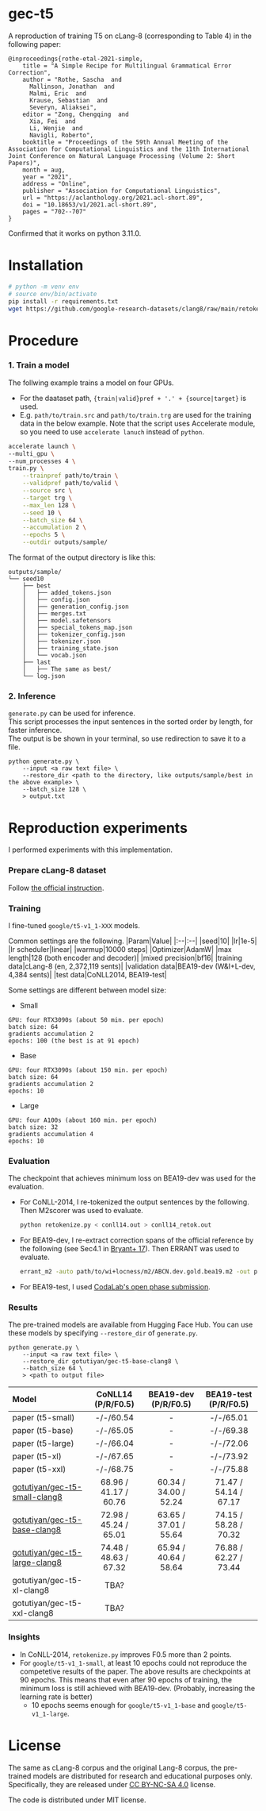 # gec-t5

A reproduction of training T5 on cLang-8 (corresponding to Table 4) in the following paper:
```
@inproceedings{rothe-etal-2021-simple,
    title = "A Simple Recipe for Multilingual Grammatical Error Correction",
    author = "Rothe, Sascha  and
      Mallinson, Jonathan  and
      Malmi, Eric  and
      Krause, Sebastian  and
      Severyn, Aliaksei",
    editor = "Zong, Chengqing  and
      Xia, Fei  and
      Li, Wenjie  and
      Navigli, Roberto",
    booktitle = "Proceedings of the 59th Annual Meeting of the Association for Computational Linguistics and the 11th International Joint Conference on Natural Language Processing (Volume 2: Short Papers)",
    month = aug,
    year = "2021",
    address = "Online",
    publisher = "Association for Computational Linguistics",
    url = "https://aclanthology.org/2021.acl-short.89",
    doi = "10.18653/v1/2021.acl-short.89",
    pages = "702--707"
}
```

Confirmed that it works on python 3.11.0.

# Installation

```sh
# python -m venv env
# source env/bin/activate
pip install -r requirements.txt
wget https://github.com/google-research-datasets/clang8/raw/main/retokenize.py
```

# Procedure

### 1. Train a model
The follwing example trains a model on four GPUs.  
- For the daataset path, `{train|valid}pref + '.' + {source|target}` is used.
- E.g. `path/to/train.src` and `path/to/train.trg` are used for the training data in the below example.
Note that the script uses Accelerate module, so you need to use `accelerate lanuch` instead of `python`.
```sh
accelerate launch \
--multi_gpu \
--num_processes 4 \
train.py \
    --trainpref path/to/train \
    --validpref path/to/valid \
    --source src \
    --target trg \
    --max_len 128 \
    --seed 10 \
    --batch_size 64 \
    --accumulation 2 \
    --epochs 5 \
    --outdir outputs/sample/
```

The format of the output directory is like this:
```
outputs/sample/
└── seed10
    ├── best
    │   ├── added_tokens.json
    │   ├── config.json
    │   ├── generation_config.json
    │   ├── merges.txt
    │   ├── model.safetensors
    │   ├── special_tokens_map.json
    │   ├── tokenizer_config.json
    │   ├── tokenizer.json
    │   ├── training_state.json
    │   └── vocab.json
    ├── last
    │   ├── The same as best/
    └── log.json
```

### 2. Inference

`generate.py` can be used for inference.  
This script processes the input sentences in the sorted order by length, for faster inference.  
The output is be shown in your terminal, so use redirection to save it to a file.
```
python generate.py \
    --input <a raw text file> \
    --restore_dir <path to the directory, like outputs/sample/best in the above example> \
    --batch_size 128 \
    > output.txt
```

# Reproduction experiments

I performed experiments with this implementation. 

### Prepare cLang-8 dataset
Follow [the official instruction](https://github.com/google-research-datasets/clang8?tab=readme-ov-file#dataset-preparation).

### Training

I fine-tuned `google/t5-v1_1-XXX` models.

Common settings are the following.
|Param|Value|
|:--|:--|
|seed|10|
|lr|1e-5|
|lr scheduler|linear|
|warmup|10000 steps|
|Optimizer|AdamW|
|max length|128 (both encoder and decoder)|
|mixed precision|bf16|
|training data|cLang-8 (en, 2,372,119 sents)|
|validation data|BEA19-dev (W&I+L-dev, 4,384 sents)|
|test data|CoNLL2014, BEA19-test|

Some settings are different between model size:
- Small
```
GPU: four RTX3090s (about 50 min. per epoch)
batch size: 64
gradients accumulation 2
epochs: 100 (the best is at 91 epoch)
```

- Base
```
GPU: four RTX3090s (about 150 min. per epoch)
batch size: 64
gradients accumulation 2
epochs: 10
```

- Large
```
GPU: four A100s (about 160 min. per epoch)
batch size: 32
gradients accumulation 4
epochs: 10
```

### Evaluation
The checkpoint that achieves minimum loss on BEA19-dev was used for the evaluation.
- For CoNLL-2014, I re-tokenized the output sentences by the following. Then M2scorer was used to evaluate.
    ```sh
    python retokenize.py < conll14.out > conll14_retok.out
    ```
- For BEA19-dev, I re-extract correction spans of the official reference by the following (see Sec4.1 in [Bryant+ 17](https://aclanthology.org/P17-1074/)). Then ERRANT was used to evaluate.
    ```sh
    errant_m2 -auto path/to/wi+locness/m2/ABCN.dev.gold.bea19.m2 -out path/to/new.m2
    ```
- For BEA19-test, I used [CodaLab's open phase submission](https://codalab.lisn.upsaclay.fr/competitions/4057).

### Results
The pre-trained models are available from Hugging Face Hub. You can use these models by specifying `--restore_dir` of `generate.py`.

```
python generate.py \
    --input <a raw text file> \
    --restore_dir gotutiyan/gec-t5-base-clang8 \
    --batch_size 64 \
    > <path to output file>
```

|Model|CoNLL14 (P/R/F0.5)|BEA19-dev (P/R/F0.5)|BEA19-test (P/R/F0.5)|
|:--|:-:|:-:|:-:|
|paper (t5-small)|-/-/60.54|-|-/-/65.01|
|paper (t5-base)|-/-/65.05|-|-/-/69.38|
|paper (t5-large)|-/-/66.04|-|-/-/72.06|
|paper (t5-xl)|-/-/67.65|-|-/-/73.92|
|paper (t5-xxl)|-/-/68.75|-|-/-/75.88|
|[gotutiyan/gec-t5-small-clang8](https://huggingface.co/gotutiyan/gec-t5-small-clang8)|68.96 / 41.17 / 60.76|60.34 / 34.00 / 52.24|71.47 / 54.14 / 67.17|
|[gotutiyan/gec-t5-base-clang8](https://huggingface.co/gotutiyan/gec-t5-base-clang8)|72.98 / 45.24 / 65.01|63.65 / 37.01 / 55.64|74.15 / 58.28 / 70.32|
|[gotutiyan/gec-t5-large-clang8](https://huggingface.co/gotutiyan/gec-t5-large-clang8)|74.48 / 48.63 / 67.32|65.94 / 40.64 / 58.64|76.88 / 62.27 / 73.44|
|gotutiyan/gec-t5-xl-clang8|TBA?|||
|gotutiyan/gec-t5-xxl-clang8|TBA?|||

### Insights
- In CoNLL-2014, `retokenize.py` improves F0.5 more than 2 points.
- For `google/t5-v1_1-small`, at least 10 epochs could not reproduce the competetive results of the paper. The above results are checkpoints at 90 epochs. This means that even after 90 epochs of training, the minimum loss is still achieved with BEA19-dev. (Probably, increasing the learning rate is better)
    - 10 epochs seems enough for `google/t5-v1_1-base` and `google/t5-v1_1-large`.

# License

The same as cLang-8 corpus and the original Lang-8 corpus, the pre-trained models are distributed for research and educational purposes only. Specifically, they are released under [CC BY-NC-SA 4.0](https://creativecommons.org/licenses/by-nc-sa/4.0/) license.

The code is distributed under MIT license.